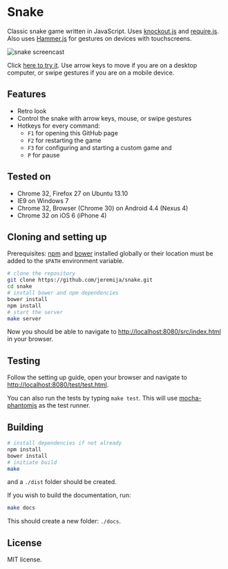Snake
=====

Classic snake game written in JavaScript. Uses [knockout.js](http://knockoutjs.com) and [require.js](http://requirejs.org). Also uses [Hammer.js](http://eightmedia.github.io/hammer.js/) for gestures on devices with touchscreens.

![snake screencast](http://i.imgur.com/89WuGNq.gif)

Click [here to try it](http://steinerize.com/snake). Use arrow keys to move if you are on a desktop computer, or swipe gestures if you are on a mobile device.

Features
--------
* Retro look
* Control the snake with arrow keys, mouse, or swipe gestures
* Hotkeys for every command:
    * `F1` for opening this GitHub page
    * `F2` for restarting the game
    * `F3` for configuring and starting a custom game and
    * `P` for pause

Tested on
---------

* Chrome 32, Firefox 27 on Ubuntu 13.10
* IE9 on Windows 7
* Chrome 32, Browser (Chrome 30) on Android 4.4 (Nexus 4)
* Chrome 32 on iOS 6 (iPhone 4)

Cloning and setting up
----------------------

Prerequisites: [npm](https://www.npmjs.org/) and [bower](http://bower.io/) installed globally or their location must be added to the `$PATH` environment variable.

```bash
# clone the repository
git clone https://github.com/jeremija/snake.git
cd snake
# install bower and npm dependencies
bower install
npm install
# start the server
make server
```

Now you should be able to navigate to [http://localhost:8080/src/index.html](http://localhost:8080/src/index.html) in your browser.

Testing
-------

Follow the setting up guide, open your browser and navigate to [http://localhost:8080/test/test.html](http://localhost:8080/test/test.html).

You can also run the tests by typing `make test`. This will use [mocha-phantomjs](https://www.npmjs.org/package/mocha-phantomjs) as the test runner.

Building
--------

```bash
# install dependencies if not already
npm install
bower install
# initiate build
make
```

and a `./dist` folder should be created.

If you wish to build the documentation, run:

```bash
make docs
```

This should create a new folder: `./docs`.

License
-------
MIT license.
